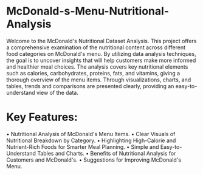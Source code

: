 # McDonald-s-Menu-Nutritional-Analysis

Welcome to the McDonald's Nutritional Dataset Analysis. This project offers a comprehensive examination of the nutritional content across different food categories on McDonald's menu. By utilizing data analysis techniques, the goal is to uncover insights that will help customers make more informed and healthier meal choices.
The analysis covers key nutritional elements such as calories, carbohydrates, proteins, fats, and vitamins, giving a thorough overview of the menu items. Through visualizations, charts, and tables, trends and comparisons are presented clearly, providing an easy-to-understand view of the data.

# Key Features:

•	Nutritional Analysis of McDonald's Menu Items. 
•	Clear Visuals of Nutritional Breakdown by Category.
•	Highlighting High-Calorie and Nutrient-Rich Foods for Smarter Meal Planning.
•	Simple and Easy-to-Understand Tables and Charts.
•	Benefits of Nutritional Analysis for Customers and McDonald's.
•	Suggestions for Improving McDonald's Menu.
